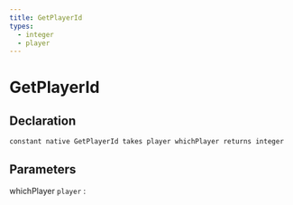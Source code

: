 ```yaml
---
title: GetPlayerId
types:
  - integer
  - player
---
```


# GetPlayerId

## Declaration

```jass
constant native GetPlayerId takes player whichPlayer returns integer
```

## Parameters
whichPlayer `player`
: 

